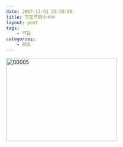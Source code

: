 ```yaml
---
date: 2007-11-01 22:59:00
title: 万圣节的小卡片
layout: post
tags:
    - 节日
categories:
    - 网志
---
```

<a href="http://ztpala.com/wp-content/uploads/2007/11/00005.jpg"><img class="alignnone size-medium wp-image-1126" title="00005" src="http://ztpala.com/wp-content/uploads/2007/11/00005.jpg?w=300" alt="00005" width="300" height="225" /></a>